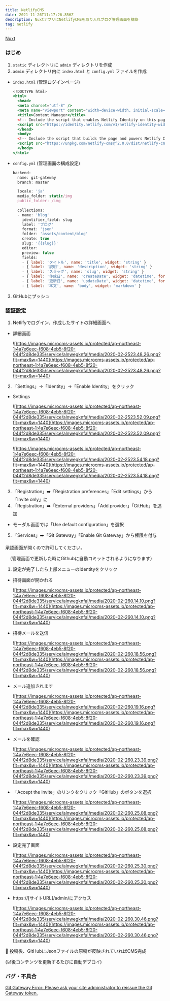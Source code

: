 ```yaml
---
title: NetlifyCMS
date: 2021-11-26T11:17:26.856Z
description: NuxtアプリにNetlifyCMSを取り入れブログ管理画面を構築
tag: netlify
---
```

[Nuxt](https://www.netlifycms.org/docs/nuxt/)

[](https://jamstack.jp/blog/how_to_start_cms/)

### はじめ

1. `static` ディレクトリに `admin` ディレクトリを作成
2. `admin` ディレクトリ内に `index.html` と `config.yml` ファイルを作成
  - `index.html` (管理ログインページ)
    
    ```jsx
    <!DOCTYPE html>
    <html>
      <head>
      <meta charset="utf-8" />
      <meta name="viewport" content="width=device-width, initial-scale=1.0" />
      <title>Content Manager</title>
      <!-- Include the script that enables Netlify Identity on this page. -->
      <script src="https://identity.netlify.com/v1/netlify-identity-widget.js"></script>
      </head>
      <body>
      <!-- Include the script that builds the page and powers Netlify CMS -->
      <script src="https://unpkg.com/netlify-cms@^2.0.0/dist/netlify-cms.js"></script>
      </body>
    </html>
    ```
    
  - `config.yml` (管理画面の構成設定)
    
    ```jsx
    backend:
      name: git-gateway
      branch: master
    
      locale: 'ja'
      media_folder: static/img
      public_folder: /img
      
      collections:
      - name: 'blog'
        identifier_field: slug
        label: 'ブログ'
        format: 'json'
        folder: 'assets/content/blog'
        create: true
        slug: '{{slug}}'
        editor:
        preview: false
        fields:
        - { label: 'タイトル', name: 'title', widget: 'string' }
        - { label: '説明', name: 'description', widget: 'string' }
        - { label: 'スラッグ', name: 'slug', widget: 'string' }
        - { label: '作成日', name: 'createDate', widget: 'datetime', format: 'YYYY-MM-DD HH:mm:ss' }
        - { label: '更新日', name: 'updateDate', widget: 'datetime', format: 'YYYY-MM-DD HH:mm:ss' }
        - { label: '本文', name: 'body', widget: 'markdown' }
    ```
    
3. GitHubにプッシュ

### 認証設定

1. Netlifyでログイン、作成したサイトの詳細画面へ
  - 詳細画面
    
    ![https://images.microcms-assets.io/protected/ap-northeast-1:4a7e6eec-f608-4eb5-8f20-044f2d8de335/service/alnwegknfal/media/2020-02-2523.48.26.png?fit=max&w=1440](https://images.microcms-assets.io/protected/ap-northeast-1:4a7e6eec-f608-4eb5-8f20-044f2d8de335/service/alnwegknfal/media/2020-02-2523.48.26.png?fit=max&w=1440)
    
2. 「Settings」→「Identity」→「Enable Identity」をクリック
  - Settings
    
    ![https://images.microcms-assets.io/protected/ap-northeast-1:4a7e6eec-f608-4eb5-8f20-044f2d8de335/service/alnwegknfal/media/2020-02-2523.52.09.png?fit=max&w=1440](https://images.microcms-assets.io/protected/ap-northeast-1:4a7e6eec-f608-4eb5-8f20-044f2d8de335/service/alnwegknfal/media/2020-02-2523.52.09.png?fit=max&w=1440)
    
    ![https://images.microcms-assets.io/protected/ap-northeast-1:4a7e6eec-f608-4eb5-8f20-044f2d8de335/service/alnwegknfal/media/2020-02-2523.54.18.png?fit=max&w=1440](https://images.microcms-assets.io/protected/ap-northeast-1:4a7e6eec-f608-4eb5-8f20-044f2d8de335/service/alnwegknfal/media/2020-02-2523.54.18.png?fit=max&w=1440)
    
3. 「Registration」➡️「Registration preferences」「Edit settings」から「Invite only」に
4. 「Registration」➡️「External providers」「Add provider」「GitHub」を追加
  - モーダル画面では「Use default configuration」を選択
5. 「Services」➡️「Git Gateway」「Enable Git Gateway」から権限を付与
  
  承認画面が開くので許可してください。
  

　（管理画面で更新した時にGithubに自動コミットされるようになります）

1. 設定が完了したら上部メニューのIdentityをクリック
  - 招待画面が開かれる
    
    ![https://images.microcms-assets.io/protected/ap-northeast-1:4a7e6eec-f608-4eb5-8f20-044f2d8de335/service/alnwegknfal/media/2020-02-260.14.10.png?fit=max&w=1440](https://images.microcms-assets.io/protected/ap-northeast-1:4a7e6eec-f608-4eb5-8f20-044f2d8de335/service/alnwegknfal/media/2020-02-260.14.10.png?fit=max&w=1440)
    
  - 招待メールを送信
    
    ![https://images.microcms-assets.io/protected/ap-northeast-1:4a7e6eec-f608-4eb5-8f20-044f2d8de335/service/alnwegknfal/media/2020-02-260.18.56.png?fit=max&w=1440](https://images.microcms-assets.io/protected/ap-northeast-1:4a7e6eec-f608-4eb5-8f20-044f2d8de335/service/alnwegknfal/media/2020-02-260.18.56.png?fit=max&w=1440)
    
  - メール追加されます
    
    ![https://images.microcms-assets.io/protected/ap-northeast-1:4a7e6eec-f608-4eb5-8f20-044f2d8de335/service/alnwegknfal/media/2020-02-260.19.16.png?fit=max&w=1440](https://images.microcms-assets.io/protected/ap-northeast-1:4a7e6eec-f608-4eb5-8f20-044f2d8de335/service/alnwegknfal/media/2020-02-260.19.16.png?fit=max&w=1440)
    
  - メールを確認
    
    ![https://images.microcms-assets.io/protected/ap-northeast-1:4a7e6eec-f608-4eb5-8f20-044f2d8de335/service/alnwegknfal/media/2020-02-260.23.39.png?fit=max&w=1440](https://images.microcms-assets.io/protected/ap-northeast-1:4a7e6eec-f608-4eb5-8f20-044f2d8de335/service/alnwegknfal/media/2020-02-260.23.39.png?fit=max&w=1440)
    
  - 「Accept the invite」のリンクをクリック「GitHub」のボタンを選択
    
    ![https://images.microcms-assets.io/protected/ap-northeast-1:4a7e6eec-f608-4eb5-8f20-044f2d8de335/service/alnwegknfal/media/2020-02-260.25.08.png?fit=max&w=1440](https://images.microcms-assets.io/protected/ap-northeast-1:4a7e6eec-f608-4eb5-8f20-044f2d8de335/service/alnwegknfal/media/2020-02-260.25.08.png?fit=max&w=1440)
    
  - 設定完了画面
    
    ![https://images.microcms-assets.io/protected/ap-northeast-1:4a7e6eec-f608-4eb5-8f20-044f2d8de335/service/alnwegknfal/media/2020-02-260.25.30.png?fit=max&w=1440](https://images.microcms-assets.io/protected/ap-northeast-1:4a7e6eec-f608-4eb5-8f20-044f2d8de335/service/alnwegknfal/media/2020-02-260.25.30.png?fit=max&w=1440)
    
  - https://[サイトURL]/admin/にアクセス
    
    ![https://images.microcms-assets.io/protected/ap-northeast-1:4a7e6eec-f608-4eb5-8f20-044f2d8de335/service/alnwegknfal/media/2020-02-260.30.46.png?fit=max&w=1440](https://images.microcms-assets.io/protected/ap-northeast-1:4a7e6eec-f608-4eb5-8f20-044f2d8de335/service/alnwegknfal/media/2020-02-260.30.46.png?fit=max&w=1440)
    

👏 投稿後、GitHubにJsonファイルの原稿が反映されていればCMS完成

(以後コンテンツを更新するたびに自動デプロイ)

### バグ・不具合

[Git Gateway Error: Please ask your site administrator to reissue the Git Gateway token.](https://www.notion.so/Git-Gateway-Error-Please-ask-your-site-administrator-to-reissue-the-Git-Gateway-token-0e08ef1a554647e584d5da42126a8827)